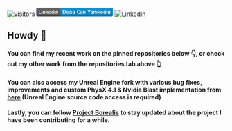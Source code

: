 ![visitors](https://visitor-badge.glitch.me/badge?page_id=dyanikoglu.dyanikoglu) <a href="https://www.linkedin.com/in/dyanikoglu/" target="_blank">![Linkedin](https://github.com/dyanikoglu/dyanikoglu/blob/master/Linkedin_Badge.png)</a> <a href="https://twitter.com/intent/follow?screen_name=dcyanikoglu" target="_blank">![Linkedin](https://badgen.net/twitter/follow/dcyanikoglu)</a>
## Howdy 🤠 

#### You can find my recent work on the pinned repositories below 👇, or check out my other work from the repositories tab above 👆

#### You can also access my Unreal Engine fork with various bug fixes, improvements and custom PhysX 4.1 & Nvidia Blast implementation from [here](https://github.com/dyanikoglu/UnrealEngine) (Unreal Engine source code access is required)

#### Lastly, you can follow [Project Borealis](https://projectborealis.com) to stay updated about the project I have been contributing for a while.
